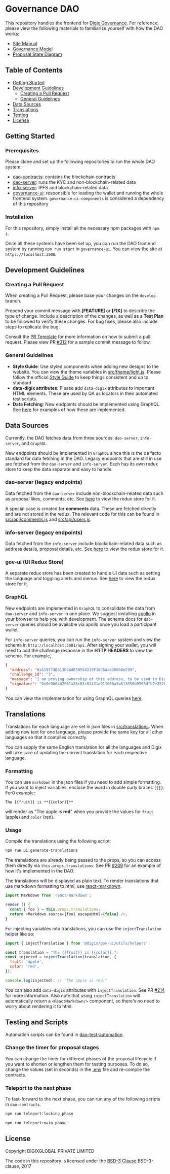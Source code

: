 # Governance DAO

This repository handles the frontend for
[Digix Governance](https://community.digix.global/#/). For reference, please
view the following materials to familiarize yourself with how the DAO works:

- [Site Manual](https://ipfs.infura.io/ipfs/QmXg8UNeoStwFc561QzRedkpXJRZAnwikobRydjw3CDem9)
- [Governance Model](https://drive.google.com/file/d/1IvtL-iY-cj1W2WfTshchCALYw1VGGyjt/view)
- [Proposal State Diagram](https://github.com/DigixGlobal/dao-contracts/blob/master/doc/digixdao-proposal-state-diagram.jpg)

## Table of Contents

- [Getting Started](#getting-started)
- [Development Guidelines](#development-guidelines)
  - [Creating a Pull Request](#creating-a-pull-request)
  - [General Guidelines](#general-guidelines)
- [Data Sources](#data-sources)
- [Translations](#translations)
- [Testing](#testing)
- [License](#license)

## Getting Started

### Prerequisites

Please clone and set up the following repositories to run the whole DAO system:

- [dao-contracts](https://github.com/DigixGlobal/dao-contracts): contains the
  blockchain contracts
- [dao-server](https://github.com/DigixGlobal/dao-server): runs the KYC and
  non-blockchain-related data
- [info-server](https://github.com/DigixGlobal/info-server): IPFS and
  blockchain-related data
- [governance-ui](https://github.com/DigixGlobal/governance-ui): responsible for
  loading the wallet and running the whole frontend system.
  `governance-ui-components` is considered a dependency of this repository

### Installation

For this repository, simply install all the necessary npm packages with `npm i`.

Once all these systems have been set up, you can run the DAO frontend system by
running `npm run start` in `governance-ui`. You can view the site at
`https://localhost:3000`.

## Development Guidelines

### Creating a Pull Request

When creating a Pull Request, please base your changes on the `develop` branch.

Prepend your commit message with **[FEATURE]** or **[FIX]** to describe the type
of change. Include a description of the changes, as well as a **Test Plan** to
be followed to verify these changes. For bug fixes, please also include steps to
replicate the bug.

Consult the [PR Template](./PULL_REQUEST_TEMPLATE.md) for more information on
how to submit a pull request. Please view PR
[#312](https://github.com/DigixGlobal/governance-ui-components/pull/312) for a
sample commit message to follow.

### General Guidelines

- **Style Guide**: Use styled components when adding new designs to the website.
  You can view the theme variables in
  [src/theme/light.js](https://github.com/DigixGlobal/governance-ui-components/blob/develop/src/theme/light.js).
  Please follow the official
  [Style Guide](https://github.com/DigixGlobal/governance-ui-components/wiki/Style-Guide)
  to keep things consistent and up to standard.
- **data-digix attributes**: Please add `data-digix` attributes to important
  HTML elements. These are used by QA as locators in their automated test scripts.
- **Data Fetching**: New endpoints should be implemented using GraphQL. See
  [here](https://github.com/DigixGlobal/governance-ui-components/tree/develop/src/api/graphql-queries)
  for examples of how these are implemented.

## Data Sources

Currently, the DAO fetches data from three sources: `dao-server`, `info-server`,
and `GraphQL`.

New endpoints should be implemented in `GraphQL` since this is the de facto
standard for data fetching in the DAO. Legacy endpoints that are still in use
are fetched from the `dao-server` and `info-server`. Each has its own redux
store to keep the data separate and easy to handle.

### dao-server (legacy endpoints)

Data fetched from the `dao-server` include non-blockchain-related data such as
proposal likes, comments, etc. See
[here](https://github.com/DigixGlobal/governance-ui-components/tree/develop/src/reducers/dao-server)
to view the redux store for it.

A special case is created for **comments** data. These are fetched directly and
are not stored in the redux. The relevant code for this can be found in
[src/api/comments.js](https://github.com/DigixGlobal/governance-ui-components/blob/develop/src/api/comments.js)
and [src/api/users.js](https://github.com/DigixGlobal/governance-ui-components/blob/develop/src/api/users.js).

### info-server (legacy endpoints)

Data fetched from the `info-server` include blockchain-related data such as
address details, proposal details, etc. See
[here](https://github.com/DigixGlobal/governance-ui-components/tree/develop/src/reducers/info-server)
to view the redux store for it.

### gov-ui (UI Redux Store)

A separate redux store has been created to handle UI data such as setting the
language and toggling alerts and menus. See
[here](https://github.com/DigixGlobal/governance-ui-components/tree/develop/src/reducers/gov-ui)
to view the redux store for it.

### GraphQL

New endpoints are implemented in `GraphQL` to consolidate the data from
`dao-server` and `info-server` in one place. We suggest installing
[apollo](https://www.apollographql.com/docs/react/) in your browser to help you
with development. The schema docs for `dao-server` queries should be available
via apollo once you load a participant wallet.

For `info-server` queries, you can run the `info-server` system and view the
schema in `http://localhost:3001/api`. After signing your wallet, you will need
to add the challenge response in the **HTTP HEADERS** to view the schema.
For example,

```json
{
  "address": "0x519774B813Dd6dE58554219F16C6Aa8350b8eC99",
  "challenge_id": "3",
  "message": "I am proving ownership of this address, to be used in DigixDAO Governance Platform. (5a5dfeea052f10a8fb75665b069511d7)",
  "signature": "0x0e0864b2951a26c01c82431a911666a3a813356b9965dfb7e252056ca1b3b09001969e989908dc58504ccca8dec76f7493c733a2842599c27521981339dfb9711c"
}
```

You can view the implementation for using GraphQL queries
[here](https://github.com/DigixGlobal/governance-ui-components/tree/develop/src/api/graphql-queries).

## Translations

Translations for each language are set in json files in
[src/translations](https://github.com/DigixGlobal/governance-ui-components/tree/develop/src/translations).
When adding new text for one language, please provide the same key for all other
languages so that it compiles correctly.

You can supply the same English translation for all the languages and Digix will
take care of updating the correct translation for each respective language.

### Formatting

You can use `markdown` in the json files if you need to add simple formatting.
If you want to inject variables, enclose the word in double curly braces `{{}}`.
For0 example:
```
The {{fruit}} is **{{color}}**
```

will render as "The apple is **red**" when you provide the values for `fruit`
(apple) and `color` (red).

### Usage

Compile the translations using the following script:

```bash
npm run ui:generate-translations
```

The translations are already being passed to the props, so you can access them
directly via `this.props.translations`. See
PR [#209](https://github.com/DigixGlobal/governance-ui-components/pull/209/files)
for an example of how it's implemented in the DAO.

The translations will be displayed as plain text. To render translations that
use markdown formatting to html, use
[react-markdown](https://github.com/rexxars/react-markdown).

```javascript
import Markdown from 'react-markdown';

render () {
  const { foo } = this.props.translations;
  return <Markdown source={foo} escapeHtml={false} />;
}
```

For injecting variables into  translations, you can use the `injectTranslation`
helper like so:

```javascript
import { injectTranslation } from '@digix/gov-ui/utils/helpers';

const translation = "The {{fruit}} is {{color}}.";
const injected = injectTranslation(translation, {
  fruit: 'apple',
  color: 'red',
});

console.log(injected); // "The apple is red."
```

You can also add `data-digix` attributes with `injectTranslation`. See PR
[#214](https://github.com/DigixGlobal/governance-ui-components/pull/214) for
more information. Also note that using `injectTranslation` will automatically
return a `<ReactMarkdown/>` component, so there's no need to worry about
rendering it to html.

## Testing and Scripts

Automation scripts can be found in
[dao-test-automation](https://github.com/DigixGlobal/dao-test-automation).

### Change the timer for proposal stages

You can change the timer for different phases of the proposal lifecycle if you
want to shorten or lengthen them for testing purposes. To do so, change the
values (set in seconds) in the
[.env](https://github.com/DigixGlobal/dao-contracts/blob/dev/.env) file and
re-compile the contracts.

### Teleport to the next phase

To fast-forward to the next phase, you can run any of the following scripts in `dao-contracts`.

```bash
npm run teleport:locking_phase
```

```bash
npm run teleport:main_phase
```

## License

Copyright DIGIXGLOBAL PRIVATE LIMITED

The code in this repository is licensed under the
[BSD-3 Clause](https://opensource.org/licenses/BSD-3-Clause)
BSD-3-clause, 2017
